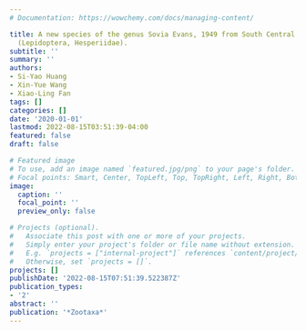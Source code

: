```yaml
---
# Documentation: https://wowchemy.com/docs/managing-content/

title: A new species of the genus Sovia Evans, 1949 from South Central Yunnan, China
  (Lepidoptera, Hesperiidae).
subtitle: ''
summary: ''
authors:
- Si-Yao Huang
- Xin-Yue Wang
- Xiao-Ling Fan
tags: []
categories: []
date: '2020-01-01'
lastmod: 2022-08-15T03:51:39-04:00
featured: false
draft: false

# Featured image
# To use, add an image named `featured.jpg/png` to your page's folder.
# Focal points: Smart, Center, TopLeft, Top, TopRight, Left, Right, BottomLeft, Bottom, BottomRight.
image:
  caption: ''
  focal_point: ''
  preview_only: false

# Projects (optional).
#   Associate this post with one or more of your projects.
#   Simply enter your project's folder or file name without extension.
#   E.g. `projects = ["internal-project"]` references `content/project/deep-learning/index.md`.
#   Otherwise, set `projects = []`.
projects: []
publishDate: '2022-08-15T07:51:39.522387Z'
publication_types:
- '2'
abstract: ''
publication: '*Zootaxa*'
---
```

